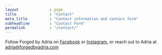 ```yaml
---
layout              : page
title               : "Contact"
meta_title          : "Contact information and contact form"
subheadline         : "Contact Form"
permalink           : "/contact/"
---
```

Follow Forged by Adria on [Facebook](http://www.facebook.com/forgedbyadria) or [Instagram](http://instagram.com/forgedbyadria), or reach out to Adria at adria@forgedbyadria.com
